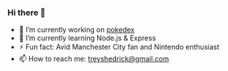 ### Hi there 👋

- 🔭 I’m currently working on [pokedex](https://github.com/treyshedrick/pokedex)
- 🌱 I’m currently learning Node.js & Express
- ⚡ Fun fact: Avid Manchester City fan and Nintendo enthusiast
- 📫 How to reach me: treyshedrick@gmail.com
